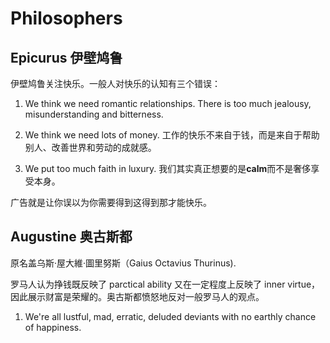 # Philosophers

## Epicurus 伊壁鸠鲁

伊壁鸠鲁关注快乐。一般人对快乐的认知有三个错误：

1. We think we need romantic relationships. There is too much jealousy, misunderstanding and bitterness.

2. We think we need lots of money. 工作的快乐不来自于钱，而是来自于帮助别人、改善世界和劳动的成就感。

3. We put too much faith in luxury. 我们其实真正想要的是**calm**而不是奢侈享受本身。

广告就是让你误以为你需要得到这得到那才能快乐。

## Augustine 奥古斯都

原名盖乌斯·屋大維·圖里努斯（Gaius Octavius Thurinus).

罗马人认为挣钱既反映了 parctical ability 又在一定程度上反映了 inner virtue，因此展示财富是荣耀的。奥古斯都愤怒地反对一般罗马人的观点。

1. We're all lustful, mad, erratic, deluded deviants with no earthly chance of happiness.



   

